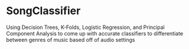 # SongClassifier
Using Decision Trees, K-Folds, Logistic Regression, and Principal Component Analysis to come up with accurate classifiers to differentiate between genres of music based off of audio settings
